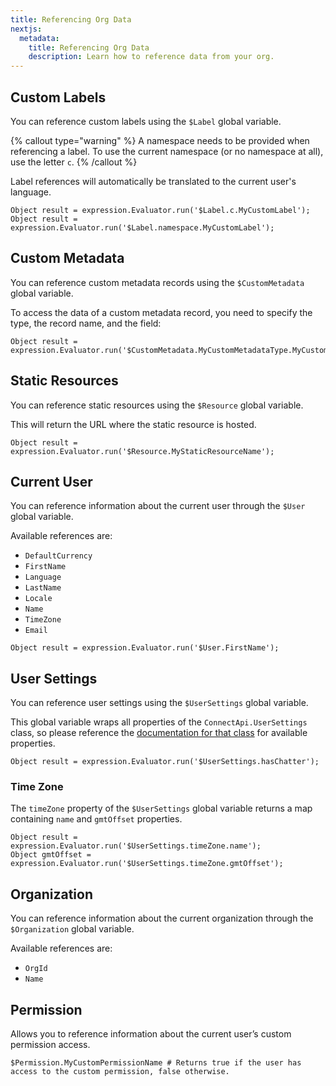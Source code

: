 ```yaml
---
title: Referencing Org Data
nextjs:
  metadata:
    title: Referencing Org Data
    description: Learn how to reference data from your org.
---
```


## Custom Labels

You can reference custom labels using the `$Label` global variable.

{% callout type="warning" %}
A namespace needs to be provided when referencing a label. To use the current namespace
(or no namespace at all), use the letter `c`.
{% /callout %}

Label references will automatically be translated to the current user's language.

```apex
Object result = expression.Evaluator.run('$Label.c.MyCustomLabel');
Object result = expression.Evaluator.run('$Label.namespace.MyCustomLabel');
```

## Custom Metadata

You can reference custom metadata records using the `$CustomMetadata` global variable.

To access the data of a custom metadata record, you need to specify the type, the record name, and the field:

```apex
Object result = expression.Evaluator.run('$CustomMetadata.MyCustomMetadataType.MyCustomMetadataRecord.MyField__c');
```

## Static Resources

You can reference static resources using the `$Resource` global variable.

This will return the URL where the static resource is hosted.

```apex
Object result = expression.Evaluator.run('$Resource.MyStaticResourceName');
```

## Current User

You can reference information about the current user through the `$User` global variable.

Available references are:

* `DefaultCurrency`
* `FirstName`
* `Language`
* `LastName`
* `Locale`
* `Name`
* `TimeZone`
* `Email`

```apex
Object result = expression.Evaluator.run('$User.FirstName');
```

## User Settings

You can reference user settings using the `$UserSettings` global variable.

This global variable wraps all properties of the `ConnectApi.UserSettings` class,
so please reference
the [documentation for that class](https://developer.salesforce.com/docs/atlas.en-us.apexref.meta/apexref/apex_connectapi_output_usersettings.htm)
for available properties.

```apex
Object result = expression.Evaluator.run('$UserSettings.hasChatter');
```

### Time Zone

The `timeZone` property of the `$UserSettings` global variable returns a map containing
`name` and `gmtOffset` properties.

```apex
Object result = expression.Evaluator.run('$UserSettings.timeZone.name');
Object gmtOffset = expression.Evaluator.run('$UserSettings.timeZone.gmtOffset');
```

## Organization

You can reference information about the current organization through the `$Organization` global variable.

Available references are:

* `OrgId`
* `Name`

## Permission

Allows you to reference information about the current user’s custom permission access.

```
$Permission.MyCustomPermissionName # Returns true if the user has access to the custom permission, false otherwise.
```
